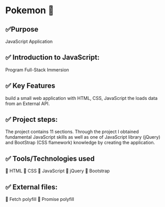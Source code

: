 #  Pokemon :ledger:
## :white_check_mark:Purpose
JavaScript Application

## :white_check_mark: Introduction to JavaScript:
Program Full-Stack Immersion
## :white_check_mark: Key Features

 build a small web application with HTML, CSS, JavaScript the loads data from an External API.

## :white_check_mark: Project steps:
The project contains 11 sections. Through the project I obtained fundamental JavaScript skills as well
as one of JavaScript library (jQuery) and BootStrap (CSS flamework) knowledge by creating the
application.


## :white_check_mark:  Tools/Technologies used
:small_blue_diamond: HTML
:small_blue_diamond: CSS
:small_blue_diamond: JavaScript
:small_blue_diamond: jQuery
:small_blue_diamond: Bootstrap



## :white_check_mark:   External files:
:small_orange_diamond: Fetch polyfill
:small_orange_diamond: Promise polyfill